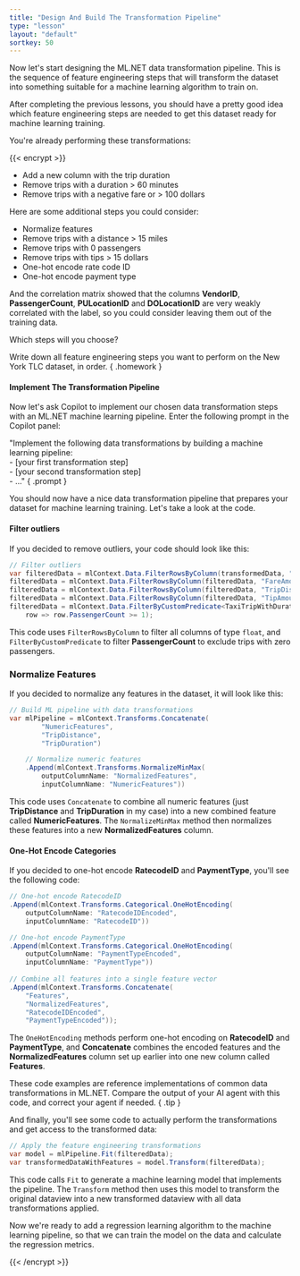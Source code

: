 ```yaml
---
title: "Design And Build The Transformation Pipeline"
type: "lesson"
layout: "default"
sortkey: 50
---
```


Now let's start designing the ML.NET data transformation pipeline. This is the sequence of feature engineering steps that will transform the dataset into something suitable for a machine learning algorithm to train on.

After completing the previous lessons, you should have a pretty good idea which feature engineering steps are needed to get this dataset ready for machine learning training.

You're already performing these transformations:

{{< encrypt >}}

- Add a new column with the trip duration
- Remove trips with a duration > 60 minutes
- Remove trips with a negative fare or > 100 dollars

Here are some additional steps you could consider:

- Normalize features
- Remove trips with a distance > 15 miles
- Remove trips with 0 passengers
- Remove trips with tips > 15 dollars
- One-hot encode rate code ID
- One-hot encode payment type

And the correlation matrix showed that the columns **VendorID**, **PassengerCount**, **PULocationID** and **DOLocationID** are very weakly correlated with the label, so you could consider leaving them out of the training data.

Which steps will you choose?

Write down all feature engineering steps you want to perform on the New York TLC dataset, in order.
{ .homework }

#### Implement The Transformation Pipeline

Now let's ask Copilot to implement our chosen data transformation steps with an ML.NET machine learning pipeline. Enter the following prompt in the Copilot panel:

"Implement the following data transformations by building a machine learning pipeline:<br>- [your first transformation step]<br>- [your second transformation step]<br>- ..."
{ .prompt }

You should now have a nice data transformation pipeline that prepares your dataset for machine learning training. Let's take a look at the code.

#### Filter outliers

If you decided to remove outliers, your code should look like this:

```csharp
// Filter outliers
var filteredData = mlContext.Data.FilterRowsByColumn(transformedData, "TripDuration", upperBound: 60);
filteredData = mlContext.Data.FilterRowsByColumn(filteredData, "FareAmount", lowerBound: 0.01, upperBound: 100);
filteredData = mlContext.Data.FilterRowsByColumn(filteredData, "TripDistance", upperBound: 15);
filteredData = mlContext.Data.FilterRowsByColumn(filteredData, "TipAmount", upperBound: 15);
filteredData = mlContext.Data.FilterByCustomPredicate<TaxiTripWithDuration>(filteredData, 
    row => row.PassengerCount >= 1);
```

This code uses `FilterRowsByColumn` to filter all columns of type `float`, and `FilterByCustomPredicate` to filter **PassengerCount** to exclude trips with zero passengers.

### Normalize Features

If you decided to normalize any features in the dataset, it will look like this:

```csharp
// Build ML pipeline with data transformations
var mlPipeline = mlContext.Transforms.Concatenate(
        "NumericFeatures",
        "TripDistance",
        "TripDuration")

    // Normalize numeric features
    .Append(mlContext.Transforms.NormalizeMinMax(
        outputColumnName: "NormalizedFeatures",
        inputColumnName: "NumericFeatures"))
```

This code uses `Concatenate` to combine all numeric features (just **TripDistance** and **TripDuration** in my case) into a new combined feature called **NumericFeatures**. The `NormalizeMinMax` method then normalizes these features into a new **NormalizedFeatures** column.

#### One-Hot Encode Categories

If you decided to one-hot encode **RatecodeID** and **PaymentType**, you'll see the following code:

```csharp
// One-hot encode RatecodeID
.Append(mlContext.Transforms.Categorical.OneHotEncoding(
    outputColumnName: "RatecodeIDEncoded",
    inputColumnName: "RatecodeID"))

// One-hot encode PaymentType
.Append(mlContext.Transforms.Categorical.OneHotEncoding(
    outputColumnName: "PaymentTypeEncoded",
    inputColumnName: "PaymentType"))
    
// Combine all features into a single feature vector
.Append(mlContext.Transforms.Concatenate(
    "Features", 
    "NormalizedFeatures", 
    "RatecodeIDEncoded", 
    "PaymentTypeEncoded"));
```
The `OneHotEncoding` methods perform one-hot encoding on **RatecodeID** and **PaymentType**, and **Concatenate** combines the encoded features and the **NormalizedFeatures** column set up earlier into one new column called **Features**.

These code examples are reference implementations of common data transformations in ML.NET. Compare the output of your AI agent with this code, and correct your agent if needed.
{ .tip }

And finally, you'll see some code to actually perform the transformations and get access to the transformed data:

```csharp
// Apply the feature engineering transformations
var model = mlPipeline.Fit(filteredData);
var transformedDataWithFeatures = model.Transform(filteredData);
```

This code calls `Fit` to generate a machine learning model that implements the pipeline. The `Transform` method then uses this model to transform the original dataview into a new transformed dataview with all data transformations applied. 

Now we're ready to add a regression learning algorithm to the machine learning pipeline, so that we can train the model on the data and calculate the regression metrics. 

{{< /encrypt >}}

